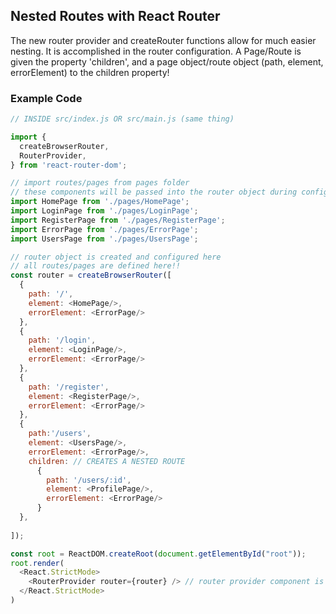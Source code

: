 ## Nested Routes with React Router

The new router provider and createRouter functions allow for much easier nesting. It is accomplished in the router configuration. A Page/Route is given the property 'children', and a page object/route object (path, element, errorElement) to the children property!

### Example Code
```js
// INSIDE src/index.js OR src/main.js (same thing)

import {
  createBrowserRouter,
  RouterProvider,
} from 'react-router-dom';

// import routes/pages from pages folder
// these components will be passed into the router object during configuration
import HomePage from './pages/HomePage'; 
import LoginPage from './pages/LoginPage';
import RegisterPage from './pages/RegisterPage';
import ErrorPage from './pages/ErrorPage';
import UsersPage from './pages/UsersPage';

// router object is created and configured here
// all routes/pages are defined here!!
const router = createBrowserRouter([
  {
    path: '/',
    element: <HomePage/>,
    errorElement: <ErrorPage/>
  },
  {
    path: '/login',
    element: <LoginPage/>,
    errorElement: <ErrorPage/>
  },
  {
    path: '/register',
    element: <RegisterPage/>,
    errorElement: <ErrorPage/>
  },
  {
    path:'/users',
    element: <UsersPage/>,
    errorElement: <ErrorPage/>,
    children: // CREATES A NESTED ROUTE
      {
        path: '/users/:id',
        element: <ProfilePage/>,
        errorElement: <ErrorPage/>
      }
  },    
  
]);

const root = ReactDOM.createRoot(document.getElementById("root"));
root.render(
  <React.StrictMode>
    <RouterProvider router={router} /> // router provider component is passed pre-configured router object in property called router
  </React.StrictMode>
)